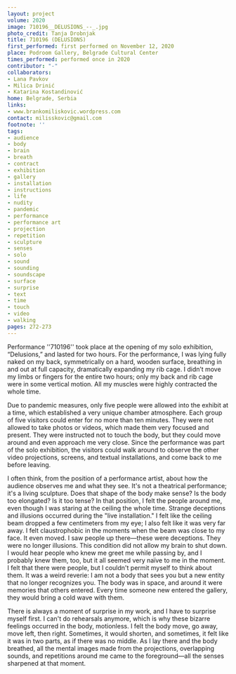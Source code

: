 ```yaml
---
layout: project
volume: 2020
image: 710196__DELUSIONS_--_.jpg
photo_credit: Tanja Drobnjak
title: 710196 (DELUSIONS)
first_performed: first performed on November 12, 2020
place: Podroom Gallery, Belgrade Cultural Center
times_performed: performed once in 2020
contributor: "-"
collaborators:
- Lana Pavkov
- Milica Drinić
- Katarina Kostandinović
home: Belgrade, Serbia
links:
- www.brankomiliskovic.wordpress.com
contact: milisskovic@gmail.com
footnote: ''
tags:
- audience
- body
- brain
- breath
- contract
- exhibition
- gallery
- installation
- instructions
- life
- nudity
- pandemic
- performance
- performance art
- projection
- repetition
- sculpture
- senses
- solo
- sound
- sounding
- soundscape
- surface
- surprise
- text
- time
- touch
- video
- walking
pages: 272-273
---
```


Performance ''710196'' took place at the opening of my solo exhibition, “Delusions,” and lasted for two hours. For the performance, I was lying fully naked on my back, symmetrically on a hard, wooden surface, breathing in and out at full capacity, dramatically expanding my rib cage. I didn’t move my limbs or fingers for the entire two hours; only my back and rib cage were in some vertical motion. All my muscles were highly contracted the whole time.

Due to pandemic measures, only five people were allowed into the exhibit at a time, which established a very unique chamber atmosphere. Each group of five visitors could enter for no more than ten minutes. They were not allowed to take photos or videos, which made them very focused and present. They were instructed not to touch the body, but they could move around and even approach me very close. Since the performance was part of the solo exhibition, the visitors could walk around to observe the other video projections, screens, and textual installations, and come back to me before leaving.

 

I often think, from the position of a performance artist, about how the audience observes me and what they see. It's not a theatrical performance; it's a living sculpture. Does that shape of the body make sense? Is the body too elongated? Is it too tense? In that position, I felt the people around me, even though I was staring at the ceiling the whole time. Strange deceptions and illusions occurred during the "live installation." I felt like the ceiling beam dropped a few centimeters from my eye; I also felt like it was very far away. I felt claustrophobic in the moments when the beam was close to my face. It even moved. I saw people up there—these were deceptions. They were no longer illusions. This condition did not allow my brain to shut down. I would hear people who knew me greet me while passing by, and I probably knew them, too, but it all seemed very naïve to me in the moment. I felt that there were people, but I couldn't permit myself to think about them. It was a weird reverie: I am not a body that sees you but a new entity that no longer recognizes you. The body was in space, and around it were memories that others entered. Every time someone new entered the gallery, they would bring a cold wave with them.

There is always a moment of surprise in my work, and I have to surprise myself first. I can't do rehearsals anymore, which is why these bizarre feelings occurred in the body, motionless. I felt the body move, go away, move left, then right. Sometimes, it would shorten, and sometimes, it felt like it was in two parts, as if there was no middle. As I lay there and the body breathed, all the mental images made from the projections, overlapping sounds, and repetitions around me came to the foreground—all the senses sharpened at that moment.